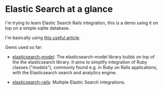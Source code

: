 # Elastic Search at a glance

I'm trying to learn Elastic Search Rails integration, this is a demo using it on top on a simple sqlite database.

I'm basically using [this useful article](https://code.tutsplus.com/articles/full-text-search-in-rails-using-elasticsearch--cms-22920).

Gems used so far:

- [elasticsearch-model](https://github.com/elastic/elasticsearch-rails/tree/master/elasticsearch-model): The elasticsearch-model library builds on top of the the elasticsearch library. It aims to simplify integration of Ruby classes ("models"), commonly found e.g. in Ruby on Rails applications, with the Elasticsearch search and analytics engine.

- [elasticsearch-rails](https://github.com/elastic/elasticsearch-rails#elasticsearch): Multiple Elastic Search integrations. 
